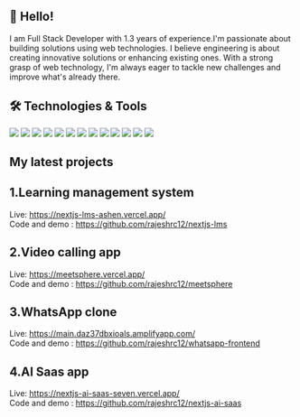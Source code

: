 ## 👋 Hello! 
I am Full Stack Developer with 1.3 years of experience.I'm passionate about building solutions using web technologies. I believe engineering is about creating innovative solutions or enhancing existing ones. With a strong grasp of web technology, I'm always eager to tackle new challenges and improve what's already there.


## 🛠️ Technologies & Tools
![](https://img.shields.io/badge/Code-JavaScript-informational?style=flat&color=informational&logo=javascript)
![](https://img.shields.io/badge/Code-React-informational?style=flat&color=informational&logo=react)
![](https://img.shields.io/badge/Code-TypeScript-informational?style=flat&color=informational)
![](https://img.shields.io/badge/Code-EcmaScript-informational?style=flat&color=informational)
![](https://img.shields.io/badge/Code-Node-informational?style=flat&color=informational&logo=node.js)
![](https://img.shields.io/badge/Code-Tailwind-informational?style=flat&color=informational&logo=tailwindcss)
![](https://img.shields.io/badge/Code-Redux-informational?style=flat&color=informational&logo=redux)
![](https://img.shields.io/badge/Code-Zustand-informational?style=flat&color=informational)
![](https://img.shields.io/badge/Code-AWS-informational?style=flat&color=informational&logo=amazon-aws)
![](https://img.shields.io/badge/Code-Socket.io-informational?style=flat&color=informational&logo=socket.io)
![](https://img.shields.io/badge/Code-Next.js-informational?style=flat&color=informational&logo=next.js)
![](https://img.shields.io/badge/Code-Express-informational?style=flat&color=informational&logo=express)
![](https://img.shields.io/badge/Code-Stripe-informational?style=flat&color=informational&logo=stripe)

## My latest projects
## 1.Learning management system
Live: https://nextjs-lms-ashen.vercel.app/ <br>
Code and demo : https://github.com/rajeshrc12/nextjs-lms <br>

## 2.Video calling app
Live: https://meetsphere.vercel.app/ <br>
Code and demo : https://github.com/rajeshrc12/meetsphere <br>

## 3.WhatsApp clone
Live: https://main.daz37dbxioals.amplifyapp.com/ <br>
Code and demo : https://github.com/rajeshrc12/whatsapp-frontend <br>

## 4.AI Saas app
Live: https://nextjs-ai-saas-seven.vercel.app/ <br>
Code and demo : https://github.com/rajeshrc12/nextjs-ai-saas <br>
